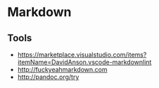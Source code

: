 # Markdown

## Tools

- https://marketplace.visualstudio.com/items?itemName=DavidAnson.vscode-markdownlint
- http://fuckyeahmarkdown.com
- http://pandoc.org/try